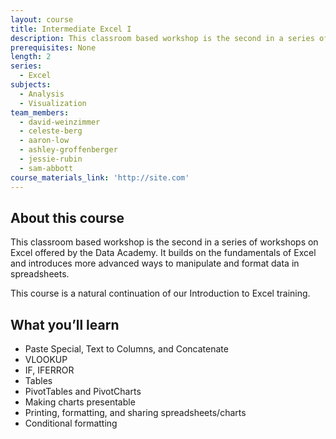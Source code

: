 ```yaml
---
layout: course
title: Intermediate Excel I
description: This classroom based workshop is the second in a series of workshops on Excel offered by the Data Academy. It builds on the fundamentals of Excel and introduces more advanced ways to manipulate and format data in spreadsheets.
prerequisites: None
length: 2
series:
  - Excel
subjects:
  - Analysis
  - Visualization
team_members:
  - david-weinzimmer
  - celeste-berg
  - aaron-low
  - ashley-groffenberger
  - jessie-rubin
  - sam-abbott
course_materials_link: 'http://site.com'
---
```



## About this course

This classroom based workshop is the second in a series of workshops on Excel offered by the Data Academy. It builds on the fundamentals of Excel and introduces more advanced ways to manipulate and format data in spreadsheets.&nbsp;

This course is a natural continuation of our Introduction to Excel training. 

## What you’ll learn

* Paste Special, Text to Columns, and Concatenate
* VLOOKUP
* IF, IFERROR
* Tables
* PivotTables and PivotCharts
* Making charts presentable
* Printing, formatting, and sharing spreadsheets/charts
* Conditional formatting

